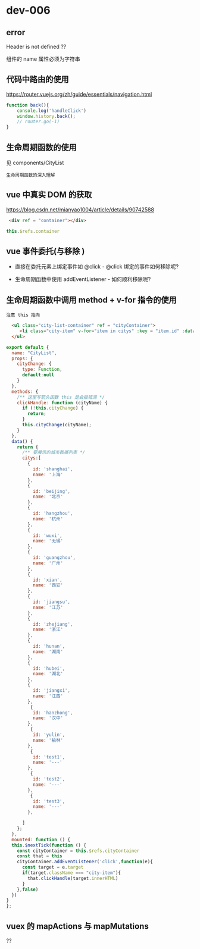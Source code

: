 # dev-006

## error

 Header is not defined ??

 组件的 name 属性必须为字符串

## 代码中路由的使用 

https://router.vuejs.org/zh/guide/essentials/navigation.html

```javascript
function back(){
    console.log('handleClick')
    window.history.back();
    // router.go(-1)
}
```

## 生命周期函数的使用

见 components/CityList

`生命周期函数的深入理解`

## vue 中真实 DOM 的获取

https://blog.csdn.net/mianyao1004/article/details/90742588

```html
 <div ref = "container"></div>
```

```javascript
this.$refs.container
```

## vue 事件委托(与移除  )

+ 直接在委托元素上绑定事件如 @click - @click 绑定的事件如何移除呢?

+ 生命周期函数中使用 addEventListener - 如何顺利移除呢?

## 生命周期函数中调用 method + v-for 指令的使用

`注意 this 指向`

```html
  <ul class="city-list-container" ref = "cityContainer">
     <li class="city-item" v-for="item in citys" :key = "item.id" :data-name ="item.name">{{item.name}}</li>
  </ul>
```

```javascript
export default {
  name: "CityList",
  props: {
    cityChange: {
      type: Function,
      default:null
    }
  },
  methods: {
    /** 这里写箭头函数 this 是会报错滴 */
    clickHandle: function (cityName) {
      if (!this.cityChange) {
        return;
      }
      this.cityChange(cityName);
    }
  },
  data() {
    return {
      /** 要展示的城市数据列表 */
      citys:[
        {
          id: 'shanghai',
          name: '上海'
        },
        {
          id: 'beijing',
          name: '北京'
        },
        {
          id: 'hangzhou',
          name: '杭州'
        },
        {
          id: 'wuxi',
          name: '无锡'
        },
        {
          id: 'guangzhou',
          name: '广州'
        },
        {
          id: 'xian',
          name: '西安'
        },
        {
          id: 'jiangsu',
          name: '江苏'
        },
        {
          id: 'zhejiang',
          name: '浙江'
        },
        {
          id: 'hunan',
          name: '湖南'
        },
        {
          id: 'hubei',
          name: '湖北'
        },
        {
          id: 'jiangxi',
          name: '江西'
        },
         {
          id: 'hanzhong',
          name: '汉中'
        },
         {
          id: 'yulin',
          name: '榆林'
        },
         {
          id: 'test1',
          name: '---'
        },
         {
          id: 'test2',
          name: '---'
        },
         {
          id: 'test3',
          name: '---'
        },

      ]
    };
  },
  mounted: function () {
  this.$nextTick(function () {
    const cityContainer = this.$refs.cityContainer
    const that = this
    cityContainer.addEventListener('click',function(e){
      const target = e.target
      if(target.className === "city-item"){
        that.clickHandle(target.innerHTML)
      }
    },false)
  })
}
};
```

## vuex 的 mapActions 与 mapMutations

??